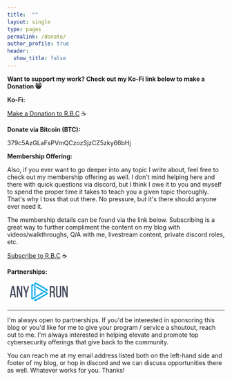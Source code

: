 ```yaml
---
title:  ""
layout: single
type: pages
permalink: /donate/
author_profile: true
header:
  show_title: false
---
```


**Want to support my work?  Check out my Ko-Fi link below to make a Donation 😸**

**Ko-Fi:**

[Make a Donation to R.B.C](https://ko-fi.com/g3tsyst3m) ☕

**Donate via Bitcoin (BTC):**

379c5AzGLaFsPVmQCzozSjzCZ5zky66bHj

**Membership Offering:**

Also, if you ever want to go deeper into any topic I write about, feel free to check out my membership offering as well.  I don't mind helping here and there with quick questions via discord, but I think I owe it to you and myself to spend the proper time it takes to teach you a given topic thoroughly.  That's why I toss that out there.  No pressure, but it's there should anyone ever need it.

The membership details can be found via the link below. Subscribing is a great way to further compliment the content on my blog with videos/walkthroughs, Q/A with me, livestream content, private discord roles, etc.

[Subscribe to R.B.C](https://ko-fi.com/g3tsyst3m/tiers) ☕

**Partnerships:**

[![ANY.RUN](https://raw.githubusercontent.com/g3tsyst3m/g3tsyst3m.github.io/refs/heads/master/assets/images/anyrun.png)](https://any.run)


<hr>

I'm always open to partnerships.  If you'd be interested in sponsoring this blog or you'd like for me to give your program / service a shoutout, reach out to me.  I'm always interested in helping elevate and promote top cybersecurity offerings that give back to the community.  

You can reach me at my email address listed both on the left-hand side and footer of my blog, or hop in discord and we can discuss opportunities there as well.  Whatever works for you.  Thanks!
